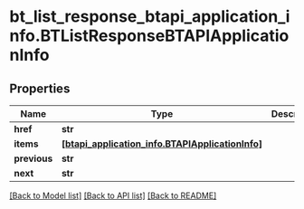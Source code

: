 # bt_list_response_btapi_application_info.BTListResponseBTAPIApplicationInfo

## Properties
Name | Type | Description | Notes
------------ | ------------- | ------------- | -------------
**href** | **str** |  | [optional] 
**items** | [**[btapi_application_info.BTAPIApplicationInfo]**](BTAPIApplicationInfo.md) |  | [optional] 
**previous** | **str** |  | [optional] 
**next** | **str** |  | [optional] 

[[Back to Model list]](../README.md#documentation-for-models) [[Back to API list]](../README.md#documentation-for-api-endpoints) [[Back to README]](../README.md)


